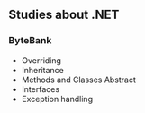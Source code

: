 ## Studies about .NET

### ByteBank
- Overriding
- Inheritance
- Methods and Classes Abstract
- Interfaces
- Exception handling
